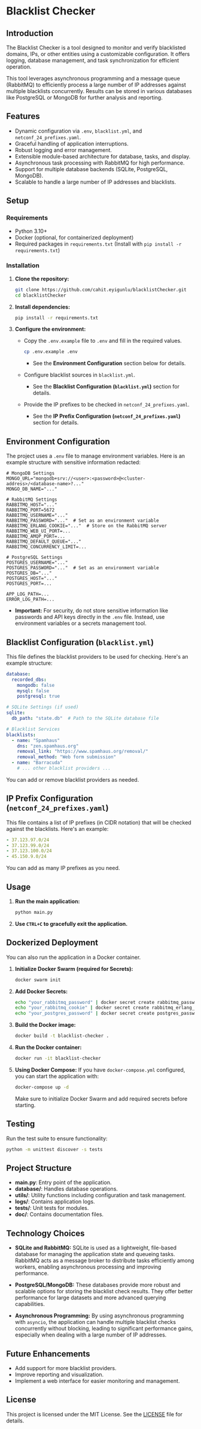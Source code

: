 # Blacklist Checker

## Introduction

The Blacklist Checker is a tool designed to monitor and verify blacklisted domains, IPs, or other entities using a customizable configuration. It offers logging, database management, and task synchronization for efficient operation.

This tool leverages asynchronous programming and a message queue (RabbitMQ) to efficiently process a large number of IP addresses against multiple blacklists concurrently. Results can be stored in various databases like PostgreSQL or MongoDB for further analysis and reporting.

## Features

- Dynamic configuration via `.env`, `blacklist.yml`, and `netconf_24_prefixes.yaml`.
- Graceful handling of application interruptions.
- Robust logging and error management.
- Extensible module-based architecture for database, tasks, and display.
- Asynchronous task processing with RabbitMQ for high performance.
- Support for multiple database backends (SQLite, PostgreSQL, MongoDB).
- Scalable to handle a large number of IP addresses and blacklists.

## Setup

### Requirements

- Python 3.10+
- Docker (optional, for containerized deployment)
- Required packages in `requirements.txt` (Install with `pip install -r requirements.txt`)

### Installation

1. **Clone the repository:**

   ```bash
   git clone https://github.com/cahit.eyigunlu/blacklistChecker.git
   cd blacklistChecker
   ```

2. **Install dependencies:**

   ```bash
   pip install -r requirements.txt
   ```

3. **Configure the environment:**

   - Copy the `.env.example` file to `.env` and fill in the required values.
     ```bash
     cp .env.example .env
     ```
     - See the **Environment Configuration** section below for details.

   - Configure blacklist sources in `blacklist.yml`.
     - See the **Blacklist Configuration (`blacklist.yml`)** section for details.

   - Provide the IP prefixes to be checked in `netconf_24_prefixes.yaml`.
     - See the **IP Prefix Configuration (`netconf_24_prefixes.yaml`)** section for details.

## Environment Configuration

The project uses a `.env` file to manage environment variables. Here is an example structure with sensitive information redacted:

```
# MongoDB Settings
MONGO_URL="mongodb+srv://<user>:<password>@<cluster-address>/<database-name>?..."
MONGO_DB_NAME="..."

# RabbitMQ Settings
RABBITMQ_HOST="..."
RABBITMQ_PORT=5672
RABBITMQ_USERNAME="..."
RABBITMQ_PASSWORD="..."  # Set as an environment variable
RABBITMQ_ERLANG_COOKIE="..."  # Store on the RabbitMQ server
RABBITMQ_WEB_UI_PORT=...
RABBITMQ_AMQP_PORT=...
RABBITMQ_DEFAULT_QUEUE="..."
RABBITMQ_CONCURRENCY_LIMIT=...

# PostgreSQL Settings
POSTGRES_USERNAME="..."
POSTGRES_PASSWORD="..."  # Set as an environment variable
POSTGRES_DB="..."
POSTGRES_HOST="..."
POSTGRES_PORT=...

APP_LOG_PATH=...
ERROR_LOG_PATH=...
```

- **Important:** For security, do not store sensitive information like passwords and API keys directly in the `.env` file. Instead, use environment variables or a secrets management tool.

## Blacklist Configuration (`blacklist.yml`)

 This file defines the blacklist providers to be used for checking. Here's an example structure:

```yaml
database:
  recorded_dbs:
    mongodb: false
    mysql: false  
    postgresql: true

# SQLite Settings (if used)
sqlite:
  db_path: "state.db"  # Path to the SQLite database file

# Blacklist Services
blacklists:
  - name: "Spamhaus"
    dns: "zen.spamhaus.org"
    removal_link: "https://www.spamhaus.org/removal/"
    removal_method: "Web form submission"
  - name: "Barracuda"
    # ... other blacklist providers ...
```

You can add or remove blacklist providers as needed.

## IP Prefix Configuration (`netconf_24_prefixes.yaml`)

This file contains a list of IP prefixes (in CIDR notation) that will be checked against the blacklists. Here's an example:

```yaml
- 37.123.97.0/24
- 37.123.99.0/24
- 37.123.100.0/24
- 45.150.9.0/24
```

You can add as many IP prefixes as you need.

## Usage

1. **Run the main application:**

   ```bash
   python main.py
   ```

2. **Use `CTRL+C` to gracefully exit the application.**

## Dockerized Deployment

You can also run the application in a Docker container.

1. **Initialize Docker Swarm (required for Secrets):**
   ```bash
   docker swarm init
   ```

2. **Add Docker Secrets:**
   ```bash
   echo "your_rabbitmq_password" | docker secret create rabbitmq_password -
   echo "your_rabbitmq_cookie" | docker secret create rabbitmq_erlang_cookie -
   echo "your_postgres_password" | docker secret create postgres_password -
   ```

3. **Build the Docker image:**

   ```bash
   docker build -t blacklist-checker .
   ```

4. **Run the Docker container:**

   ```bash
   docker run -it blacklist-checker
   ```

5. **Using Docker Compose:**
   If you have `docker-compose.yml` configured, you can start the application with:

   ```bash
   docker-compose up -d
   ```

   Make sure to initialize Docker Swarm and add required secrets before starting.

## Testing

Run the test suite to ensure functionality:

```bash
python -m unittest discover -s tests
```

## Project Structure

- **main.py**: Entry point of the application.
- **database/**: Handles database operations.
- **utils/**: Utility functions including configuration and task management.
- **logs/**: Contains application logs.
- **tests/**: Unit tests for modules.
- **doc/**: Contains documentation files.

## Technology Choices

- **SQLite and RabbitMQ:** SQLite is used as a lightweight, file-based database for managing the application state and queueing tasks. RabbitMQ acts as a message broker to distribute tasks efficiently among workers, enabling asynchronous processing and improving performance.

- **PostgreSQL/MongoDB:**  These databases provide more robust and scalable options for storing the blacklist check results. They offer better performance for large datasets and more advanced querying capabilities.

- **Asynchronous Programming:**  By using asynchronous programming with `asyncio`, the application can handle multiple blacklist checks concurrently without blocking, leading to significant performance gains, especially when dealing with a large number of IP addresses.

## Future Enhancements

- Add support for more blacklist providers.
- Improve reporting and visualization.
- Implement a web interface for easier monitoring and management.

## License

This project is licensed under the MIT License. See the [LICENSE](LICENSE) file for details.

